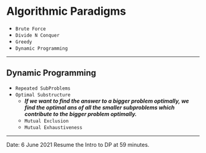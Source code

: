 # Algorithmic Paradigms
- `Brute Force`
- `Divide N Conquer`
- `Greedy`
- `Dynamic Programming`
---
## Dynamic Programming
- `Repeated SubProblems`
- `Optimal Substructure `
	- *__If we want to find the answer to a bigger problem optimally, we find the 
	optimal ans of all the smaller subproblems which contribute to the bigger
	problem optimally.__*
	- `Mutual Exclusion`
	- `Mutual Exhaustiveness`

--- 
Date: 6 June 2021
Resume the Intro to DP at 59 minutes.